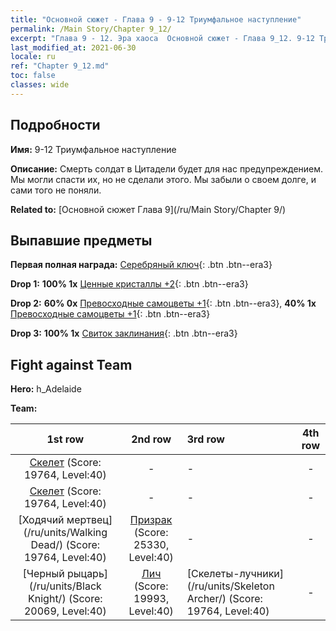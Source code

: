 ```yaml
---
title: "Основной сюжет - Глава 9 - 9-12 Триумфальное наступление"
permalink: /Main Story/Chapter 9_12/
excerpt: "Глава 9 - 12. Эра хаоса  Основной сюжет - Глава 9_12. 9-12 Триумфальное наступление"
last_modified_at: 2021-06-30
locale: ru
ref: "Chapter 9_12.md"
toc: false
classes: wide
---
```


## Подробности

 **Имя:** 9-12 Триумфальное наступление

 **Описание:** Смерть солдат в Цитадели будет для нас предупреждением. Мы могли спасти их, но не сделали этого. Мы забыли о своем долге, и сами того не поняли.

 **Related to:** [Основной сюжет Глава 9](/ru/Main Story/Chapter 9/)

## Выпавшие предметы

 **Первая полная награда:** [Серебряный ключ](/ItemsRU/con_693/){: .btn .btn--era3}

 **Drop 1:** **100% 1x** [Ценные кристаллы +2](/ItemsRU/mat_31/){: .btn .btn--era3}

 **Drop 2:** **60% 0x** [Превосходные самоцветы +1](/ItemsRU/mat_23/){: .btn .btn--era3}, **40% 1x** [Превосходные самоцветы +1](/ItemsRU/mat_23/){: .btn .btn--era3}

 **Drop 3:** **100% 1x** [Свиток заклинания](/ItemsRU/con_694/){: .btn .btn--era3}


## Fight against Team
 **Hero:** h_Adelaide

 **Team:**


  | 1st row | 2nd row | 3rd row | 4th row |
  |:----:|:----:|:----|:----:|
  | [Скелет](/ru/units/Skeleton/) (Score: 19764, Level:40)  | - | - | - |
  | [Скелет](/ru/units/Skeleton/) (Score: 19764, Level:40)  | - | - | - |
  | [Ходячий мертвец](/ru/units/Walking Dead/) (Score: 19764, Level:40)  | [Призрак](/ru/units/Wight/) (Score: 25330, Level:40)  | - | - |
  | [Черный рыцарь](/ru/units/Black Knight/) (Score: 20069, Level:40)  | [Лич](/ru/units/Lich/) (Score: 19993, Level:40)  | [Скелеты-лучники](/ru/units/Skeleton Archer/) (Score: 19764, Level:40)  | - |


